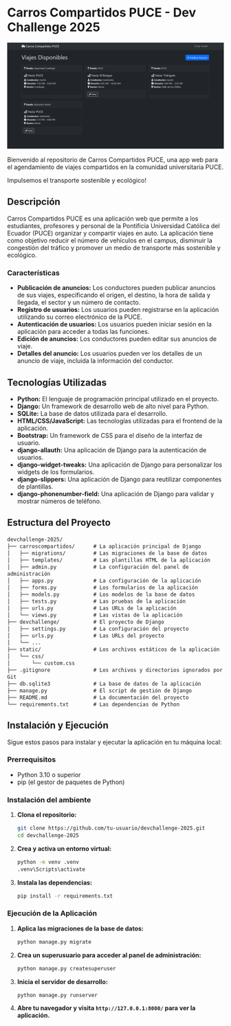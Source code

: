 # Carros Compartidos PUCE - Dev Challenge 2025

![Carros Compartidos PUCE](Dashboard.png)

Bienvenido al repositorio de Carros Compartidos PUCE, una app web para el agendamiento de viajes compartidos en la comunidad universitaria PUCE.

Impulsemos el transporte sostenible y ecológico!

## Descripción

Carros Compartidos PUCE es una aplicación web que permite a los estudiantes, profesores y personal de la Pontificia Universidad Católica del Ecuador (PUCE) organizar y compartir viajes en auto. La aplicación tiene como objetivo reducir el número de vehículos en el campus, disminuir la congestión del tráfico y promover un medio de transporte más sostenible y ecológico.

### Características

*   **Publicación de anuncios:** Los conductores pueden publicar anuncios de sus viajes, especificando el origen, el destino, la hora de salida y llegada, el sector y un número de contacto.
*   **Registro de usuarios:** Los usuarios pueden registrarse en la aplicación utilizando su correo electrónico de la PUCE.
*   **Autenticación de usuarios:** Los usuarios pueden iniciar sesión en la aplicación para acceder a todas las funciones.
*   **Edición de anuncios:** Los conductores pueden editar sus anuncios de viaje.
*   **Detalles del anuncio:** Los usuarios pueden ver los detalles de un anuncio de viaje, incluida la información del conductor.

## Tecnologías Utilizadas

*   **Python:** El lenguaje de programación principal utilizado en el proyecto.
*   **Django:** Un framework de desarrollo web de alto nivel para Python.
*   **SQLite:** La base de datos utilizada para el desarrollo.
*   **HTML/CSS/JavaScript:** Las tecnologías utilizadas para el frontend de la aplicación.
*   **Bootstrap:** Un framework de CSS para el diseño de la interfaz de usuario.
*   **django-allauth:** Una aplicación de Django para la autenticación de usuarios.
*   **django-widget-tweaks:** Una aplicación de Django para personalizar los widgets de los formularios.
*   **django-slippers:** Una aplicación de Django para reutilizar componentes de plantillas.
*   **django-phonenumber-field:** Una aplicación de Django para validar y mostrar números de teléfono.

## Estructura del Proyecto

```
devchallenge-2025/
├── carroscompartidos/      # La aplicación principal de Django
│   ├── migrations/         # Las migraciones de la base de datos
│   ├── templates/          # Las plantillas HTML de la aplicación
│   ├── admin.py            # La configuración del panel de administración
│   ├── apps.py             # La configuración de la aplicación
│   ├── forms.py            # Los formularios de la aplicación
│   ├── models.py           # Los modelos de la base de datos
│   ├── tests.py            # Las pruebas de la aplicación
│   ├── urls.py             # Las URLs de la aplicación
│   └── views.py            # Las vistas de la aplicación
├── devchallenge/           # El proyecto de Django
│   ├── settings.py         # La configuración del proyecto
│   ├── urls.py             # Las URLs del proyecto
│   └── ...
├── static/                 # Los archivos estáticos de la aplicación
│   └── css/
│       └── custom.css
├── .gitignore              # Los archivos y directorios ignorados por Git
├── db.sqlite3              # La base de datos de la aplicación
├── manage.py               # El script de gestión de Django
├── README.md               # La documentación del proyecto
└── requirements.txt        # Las dependencias de Python
```

## Instalación y Ejecución

Sigue estos pasos para instalar y ejecutar la aplicación en tu máquina local:

### Prerrequisitos

*   Python 3.10 o superior
*   pip (el gestor de paquetes de Python)

### Instalación del ambiente

1.  **Clona el repositorio:**

    ```bash
    git clone https://github.com/tu-usuario/devchallenge-2025.git
    cd devchallenge-2025
    ```

2.  **Crea y activa un entorno virtual:**

    ```bash
    python -m venv .venv
    .venv\Scripts\activate
    ```

3.  **Instala las dependencias:**

    ```bash
    pip install -r requirements.txt
    ```

### Ejecución de la Aplicación

1.  **Aplica las migraciones de la base de datos:**

    ```bash
    python manage.py migrate
    ```

2.  **Crea un superusuario para acceder al panel de administración:**

    ```bash
    python manage.py createsuperuser
    ```

3.  **Inicia el servidor de desarrollo:**

    ```bash
    python manage.py runserver
    ```

4.  **Abre tu navegador y visita `http://127.0.0.1:8000/` para ver la aplicación.**
